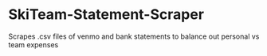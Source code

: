 # SkiTeam-Statement-Scraper
Scrapes .csv files of venmo and bank statements to balance out personal vs team expenses

